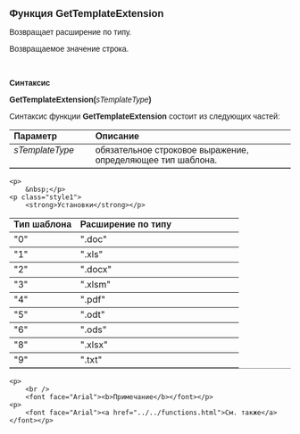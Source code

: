 ﻿<html>
<head>
<title>GetTemplateExtension</title>
    <style type="text/css">
        .style1 {
            font-family: Arial;
        }
        .style3
        {
            height: 17px;
        }
        .style4
        {
            height: 11px;
        }
        .style5
        {
            height: 2px;
        }
        .style6
        {
            height: 3px;
        }
        .style7
        {
            height: 9px;
        }
    </style>
</head>

<body>

<p><font size="4" face="Arial"><strong>Функция GetTemplateExtension</strong></font></p>

<p><font face="Arial">Возвращает расширение по типу.</font></p>
    <p><font face="Arial">Возвращаемое значение строка.</font></p>
    <p>&nbsp;</p>

<p><font face="Arial"><b>Синтаксис</b></font></p>

<p><span class="style1"><strong>GetTemplateExtension</strong></span><font face="Arial"><strong>(</strong><em>sTemplateType</em><strong>)</strong></font></p>

<p><font face="Arial">Синтаксис функции <span class="style1"><strong>
    GetTemplateExtension </strong></span>состоит из следующих частей:</font></p>

<table border="1" cellPadding="5" cols="2" frame="below" rules="rows">
<TBODY>
  <tr vAlign="top">
    <td class="label" width="29%"><font face="Arial"><b>Параметр</b></font></td>
    <td class="label" width="71%"><font face="Arial"><strong>Описание</strong></font></td>
  </tr>
  <tr vAlign="top">
    <td width="29%"><font face="Arial"><em>sTemplateType</em></font></td>
    <td width="71%"><font face="Arial">обязательное строковое выражение, определяющее 
        тип шаблона.</font></td>
  </tr>
    </table>

    <p>
        &nbsp;</p>
    <p class="style1">
        <strong>Установки</strong></p>

<table border="1" cellPadding="5" cols="2" frame="below" rules="rows">
<TBODY>
  <tr vAlign="top">
    <td class="label" width="29%"><font face="Arial"><b>Тип шаблона</b></font></td>
    <td class="label" width="71%"><font face="Arial"><strong>Расширение по типу</strong></font></td>
  </tr>
  <tr vAlign="top">
    <td width="29%" class="style3">&quot;0&quot;</td>
    <td width="71%" class="style3">&quot;.doc&quot;</td>
  </tr>
    <tr>
    <td width="29%" class="style4">&quot;1&quot;</td>
    <td width="71%" class="style4">&quot;.xls&quot;</td>
    </tr>
    <tr>
    <td width="29%" class="style5">&quot;2&quot;</td>
    <td width="71%" class="style5">&quot;.docx&quot;</td>
    </tr>
    <tr>
    <td width="29%" class="style6">&quot;3&quot;</td>
    <td width="71%" class="style6">&quot;.xlsm&quot;</td>
    </tr>
    <tr>
    <td width="29%">&quot;4&quot;</td>
    <td width="71%">&quot;.pdf&quot;</td>
    </tr>
    <tr>
    <td width="29%">&quot;5&quot;</td>
    <td width="71%">&quot;.odt&quot;</td>
    </tr>
    <tr>
    <td width="29%" class="style7">&quot;6&quot;</td>
    <td width="71%" class="style7">&quot;.ods&quot;</td>
    </tr>
    <tr>
    <td width="29%" class="style6">&quot;8&quot;</td>
    <td width="71%" class="style6">&quot;.xlsx&quot;</td>
    </tr>
    <tr>
    <td width="29%">&quot;9&quot;</td>
    <td width="71%">&quot;.txt&quot;</td>
    </tr>
    </table>

    <p>
        <br />
        <font face="Arial"><b>Примечание</b></font></p>
    <p>
        <font face="Arial"><a href="../../functions.html">См. также</a></font></p>

</body>
</html>
